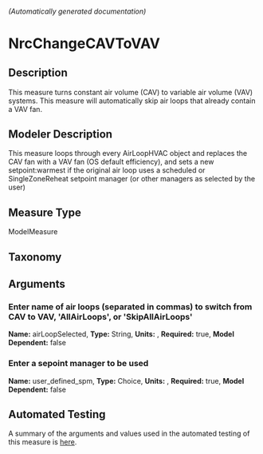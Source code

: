 

###### (Automatically generated documentation)

# NrcChangeCAVToVAV

## Description
This measure turns constant air volume (CAV) to variable air volume (VAV) systems. This measure will automatically skip air loops
            that already contain a VAV fan.

## Modeler Description
This measure loops through every AirLoopHVAC object and replaces the CAV fan with a VAV fan (OS default efficiency), and sets a new setpoint:warmest
             if the original air loop uses a scheduled or SingleZoneReheat setpoint manager (or other managers as selected by the user)

## Measure Type
ModelMeasure

## Taxonomy


## Arguments


### Enter name of air loops (separated in commas) to switch from CAV to VAV, 'AllAirLoops', or 'SkipAllAirLoops'

**Name:** airLoopSelected,
**Type:** String,
**Units:** ,
**Required:** true,
**Model Dependent:** false

### Enter a sepoint manager to be used

**Name:** user_defined_spm,
**Type:** Choice,
**Units:** ,
**Required:** true,
**Model Dependent:** false






## Automated Testing
A summary of the arguments and values used in the automated testing of this measure is [here](./tests/README.md).
